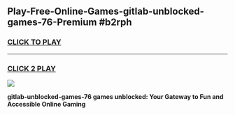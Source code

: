 
## Play-Free-Online-Games-gitlab-unblocked-games-76-Premium #b2rph
<h3>
<a href="https://premium.freeplayer.one?title=gitlab-unblocked-games-76&ref=8M">CLICK TO PLAY</a></h3>
<hr>

<h3>
<a href="https://premium.freeplayer.one?title=gitlab-unblocked-games-76&ref=8M">CLICK 2 PLAY</a>
  
</h3>

<a href="https://premium.freeplayer.one?title=gitlab-unblocked-games-76&ref=8M"><img src="https://clearcache.store/games.png"></a>


**gitlab-unblocked-games-76 games unblocked: Your Gateway to Fun and Accessible Online Gaming**
